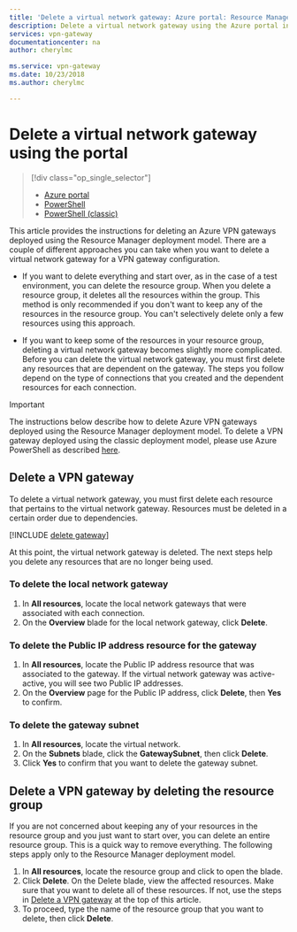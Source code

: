 ```yaml
---
title: 'Delete a virtual network gateway: Azure portal: Resource Manager | Microsoft Docs'
description: Delete a virtual network gateway using the Azure portal in the Resource Manager deployment model. 
services: vpn-gateway
documentationcenter: na
author: cherylmc

ms.service: vpn-gateway
ms.date: 10/23/2018
ms.author: cherylmc

---
```

# Delete a virtual network gateway using the portal

> [!div class="op_single_selector"]
> * [Azure portal](vpn-gateway-delete-vnet-gateway-portal.md)
> * [PowerShell](vpn-gateway-delete-vnet-gateway-powershell.md)
> * [PowerShell (classic)](vpn-gateway-delete-vnet-gateway-classic-powershell.md)

This article provides the instructions for deleting an Azure VPN gateways deployed using the Resource Manager deployment model. There are a couple of different approaches you can take when you want to delete a virtual network gateway for a VPN gateway configuration.

- If you want to delete everything and start over, as in the case of a test environment, you can delete the resource group. When you delete a resource group, it deletes all the resources within the group. This method is only recommended if you don't want to keep any of the resources in the resource group. You can't selectively delete only a few resources using this approach.

- If you want to keep some of the resources in your resource group, deleting a virtual network gateway becomes slightly more complicated. Before you can delete the virtual network gateway, you must first delete any resources that are dependent on the gateway. The steps you follow depend on the type of connections that you created and the dependent resources for each connection.

> [!IMPORTANT]
> The instructions below describe how to delete Azure VPN gateways deployed using the Resource Manager deployment model. To delete a VPN gateway deployed using the classic deployment model, please use Azure PowerShell as described [here](vpn-gateway-delete-vnet-gateway-classic-powershell.md).


## Delete a VPN gateway

To delete a virtual network gateway, you must first delete each resource that pertains to the virtual network gateway. Resources must be deleted in a certain order due to dependencies.

[!INCLUDE [delete gateway](../../includes/vpn-gateway-delete-vnet-gateway-portal-include.md)]

At this point, the virtual network gateway is deleted. The next steps help you delete any resources that are no longer being used.

### To delete the local network gateway

1. In **All resources**, locate the local network gateways that were associated with each connection.
2. On the **Overview** blade for the local network gateway, click **Delete**.

### To delete the Public IP address resource for the gateway

1. In **All resources**, locate the Public IP address resource that was associated to the gateway. If the virtual network gateway was active-active, you will see two Public IP addresses. 
2. On the **Overview** page for the Public IP address, click **Delete**, then **Yes** to confirm.

### To delete the gateway subnet

1. In **All resources**, locate the virtual network. 
2. On the **Subnets** blade, click the **GatewaySubnet**, then click **Delete**. 
3. Click **Yes** to confirm that you want to delete the gateway subnet.

## <a name="deleterg"></a>Delete a VPN gateway by deleting the resource group

If you are not concerned about keeping any of your resources in the resource group and you just want to start over, you can delete an entire resource group. This is a quick way to remove everything. The following steps apply only to the Resource Manager deployment model.

1. In **All resources**, locate the resource group and click to open the blade.
2. Click **Delete**. On the Delete blade, view the affected resources. Make sure that you want to delete all of these resources. If not, use the steps in [Delete a VPN gateway](#deletegw) at the top of this article.
3. To proceed, type the name of the resource group that you want to delete, then click **Delete**.
